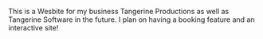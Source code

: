 This is a Wesbite for my business Tangerine Productions as well as Tangerine Software in the future. I plan on having a booking feature and an interactive site!
